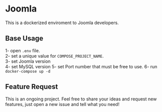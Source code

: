 # Joomla # 
This is a dockerized enviroment to Joomla developers.

## Base Usage ##
1- open `.env` file.  
2- set a unique value for `COMPOSE_PROJECT_NAME`.  
3- set Joomla version  
4- set MySQL version
5- set Port number that must be free to use.
6- run `docker-compose up -d`

## Feature Request ##
This is an ongoing project. Feel free to share your ideas and request new 
features, just open a new issue and tell what you need!

